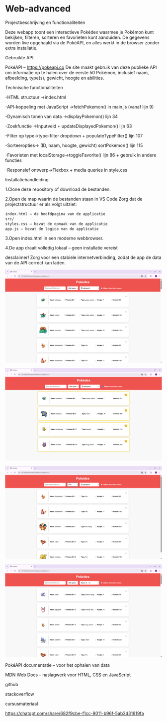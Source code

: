 # Web-advanced
 Projectbeschrijving en functionaliteiten

Deze webapp toont een interactieve Pokédex waarmee je Pokémon kunt bekijken, filteren, sorteren en favorieten kunt aanduiden. De gegevens worden live opgehaald via de PokéAPI, en alles werkt in de browser zonder extra installatie.

Gebruikte API

PokéAPI – https://pokeapi.co
De site maakt gebruik van deze publieke API om informatie op te halen over de eerste 50 Pokémon, inclusief naam, afbeelding, type(s), gewicht, hoogte en abilities.



Technische functionaliteiten


-HTML structuur ->index.html

-API-koppeling met JavaScript ->fetchPokemon() in main.js (vanaf lijn 9)

-Dynamisch tonen van data ->displayPokemon() lijn 34

-Zoekfunctie ->Inputveld + updateDisplayedPokemon() lijn 63

-Filter op type->type-filter dropdown + populateTypeFilter()  lijn 107

-Sorteeropties-> (ID, naam, hoogte, gewicht)	sortPokemon() lijn 115

-Favorieten met localStorage->toggleFavorite() lijn 86 + gebruik in andere functies

-Responsief ontwerp->Flexbox + media queries in style.css

Installatiehandleiding

1.Clone deze repository of download de bestanden.

2.Open de map waarin de bestanden staan in VS Code
Zorg dat de projectstructuur er als volgt uitziet:

    index.html – de hoofdpagina van de applicatie
    src/
    styles.css – bevat de opmaak van de applicatie
    app.js – bevat de logica van de applicatie


3.Open index.html in een moderne webbrowser.

4.De app draait volledig lokaal – geen installatie vereist 

desclaimer! Zorg voor een stabiele internetverbinding, zodat de app de data van de API correct kan laden.


![alt text](<pokemon home page.png>)



![alt text](<pokemon fav.png>)



![alt text](<pokemon type_fire.png>)


![alt text](<pokemon sort Z-A.png>)


PokéAPI documentatie – voor het ophalen van data

MDN Web Docs – naslagwerk voor HTML, CSS en JavaScript

github

stackoverflow

cursusmateriaal

https://chatgpt.com/share/682f9cbe-f1cc-8011-b96f-5ab3d31619fa
